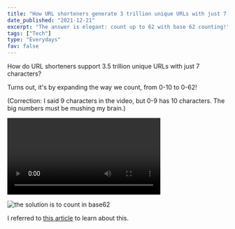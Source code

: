 ```yaml
---
title: "How URL shorteners generate 3 trillion unique URLs with just 7 characters"
date_published: "2021-12-21"
excerpt: "The answer is elegant: count up to 62 with base 62 counting!"
tags: ["Tech"]
type: "Everydays"
fav: false
---
```


How do URL shorteners support 3.5 trillion unique URLs with just 7 characters?

Turns out, it's by expanding the way we count, from 0-10 to 0-62!

(Correction: I said 9 characters in the video, but 0-9 has 10 characters. The big numbers must be mushing my brain.)

<video controls width="350">
    <source src="/images/url-shortener-base-62-counting.mp4"
            type="video/mp4">
    Sorry, your browser doesn't support embedded videos.
</video>

![the solution is to count in base62](/images/url-shortener-base-62-counting.png)

I referred to [this article](https://www.interviewcake.com/question/java/url-shortener) to learn about this.